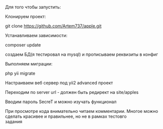 Для того чтобы запустить:

Клонируем проект:

git clone https://github.com/Artem737/apple.git

Устанавливаем зависимости:

composer update

создаем БД(я тестировал на mysql) и прописываем реквизиты в конфиг

Выполняем миграции:

php yii migrate

Настраиваем веб сервер под yii2 advanced проект

Переходим по server url - должен быть редирект на site/apples

Вводим пароль SecreT и можно изучать функционал


При просмотре кода внимательно читаем комментарии. Многое можно сделать красивее и правильнее, но не в рамках тестовго  
задания 


